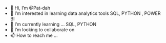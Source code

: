 - 👋 Hi, I’m @Pat-dah
- 👀 I’m interested in learning data analytics tools SQL, PYTHON , POWER BI
- 🌱 I’m currently learning ... SQL, PYTHON
- 💞️ I’m looking to collaborate on 
- 📫 How to reach me ...

<!---
Pat-dah/Pat-dah is a ✨ special ✨ repository because its `README.md` (this file) appears on your GitHub profile.
You can click the Preview link to take a look at your changes.
--->
